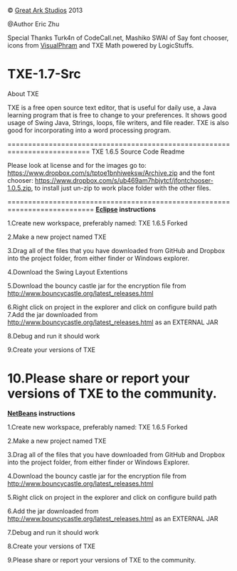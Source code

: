 © <a href="http://greatarkstudios.weebly.com">Great Ark Studios</a> 2013


@Author Eric Zhu 


Special Thanks Turk4n of CodeCall.net, Mashiko SWAI of Say font chooser, icons from <a href="http://www.visualpharm.com/must_have_icon_set/">VisualPhram</a> and TXE Math powered by LogicStuffs.


TXE-1.7-Src
=============
About TXE


TXE is a free open source text editor, that is useful for daily use, a Java learning program that is free to change to your preferences. It shows good usage of Swing Java, Strings, loops, file writers, and file reader. TXE is also good for incorporating into a word processing program. 

==========================================================================
TXE 1.6.5 Source Code Readme

Please look at license and for the images go to: https://www.dropbox.com/s/tptoe1bnhiweksw/Archive.zip and the font chooser: https://www.dropbox.com/s/ub469am7hbjytcf/jfontchooser-1.0.5.zip, to install just un-zip to work place folder with the other files.

===========================================================================
<b><a href= "http://eclipse.org">Eclipse</a> instructions</b>


1.Create new workspace, preferably named: TXE 1.6.5 Forked


2.Make a new project named TXE 


3.Drag all of the files that you have downloaded from GitHub and Dropbox 
into the project folder, from either finder or Windows explorer.


4.Download the Swing Layout Extentions 


5.Download the bouncy castle jar for the encryption file from http://www.bouncycastle.org/latest_releases.html 


6.Right click on project in the explorer and click on configure build path
7.Add the jar downloaded from http://www.bouncycastle.org/latest_releases.html as an EXTERNAL JAR


8.Debug and run it should work


9.Create your versions of TXE 


10.Please share or report your versions of TXE to the community.
====================================


<b><a href="https://netbeans.org">NetBeans</a> instructions</b>


1.Create new workspace, preferably named: TXE 1.6.5 Forked


2.Make a new project named TXE


3.Drag all of the files that you have downloaded from GitHub and Dropbox 
into the project folder, from either finder or Windows Explorer.


4.Download the bouncy castle jar for the encryption file from http://www.bouncycastle.org/latest_releases.html 


5.Right click on project in the explorer and click on configure build path


6.Add the jar downloaded from http://www.bouncycastle.org/latest_releases.html as an EXTERNAL JAR


7.Debug and run it should work


8.Create your versions of TXE 


9.Please share or report your versions of TXE to the community.

